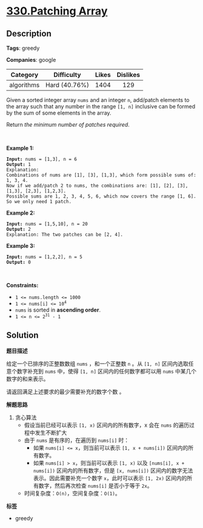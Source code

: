 # [330.Patching Array](https://leetcode.com/problems/patching-array/description/)

## Description

**Tags**: greedy

**Companies**: google

|  Category  |  Difficulty   | Likes | Dislikes |
| :--------: | :-----------: | :---: | :------: |
| algorithms | Hard (40.76%) | 1404  |   129    |

<p>Given a sorted integer array <code>nums</code> and an integer <code>n</code>, add/patch elements to the array such that any number in the range <code>[1, n]</code> inclusive can be formed by the sum of some elements in the array.</p>
<p>Return <em>the minimum number of patches required</em>.</p>
<p>&nbsp;</p>
<p><strong class="example">Example 1:</strong></p>
<pre><code><strong>Input:</strong> nums = [1,3], n = 6
<strong>Output:</strong> 1
Explanation:
Combinations of nums are [1], [3], [1,3], which form possible sums of: 1, 3, 4.
Now if we add/patch 2 to nums, the combinations are: [1], [2], [3], [1,3], [2,3], [1,2,3].
Possible sums are 1, 2, 3, 4, 5, 6, which now covers the range [1, 6].
So we only need 1 patch.</code></pre>
<p><strong class="example">Example 2:</strong></p>
<pre><code><strong>Input:</strong> nums = [1,5,10], n = 20
<strong>Output:</strong> 2
Explanation: The two patches can be [2, 4].</code></pre>
<p><strong class="example">Example 3:</strong></p>
<pre><code><strong>Input:</strong> nums = [1,2,2], n = 5
<strong>Output:</strong> 0</code></pre>
<p>&nbsp;</p>
<p><strong>Constraints:</strong></p>
<ul>
  <li><code>1 &lt;= nums.length &lt;= 1000</code></li>
  <li><code>1 &lt;= nums[i] &lt;= 10<sup>4</sup></code></li>
  <li><code>nums</code> is sorted in <strong>ascending order</strong>.</li>
  <li><code>1 &lt;= n &lt;= 2<sup>31</sup> - 1</code></li>
</ul>

## Solution

**题目描述**

给定一个已排序的正整数数组 `nums` ，和一个正整数 `n` 。从 `[1, n]` 区间内选取任意个数字补充到 `nums` 中，使得 `[1, n]` 区间内的任何数字都可以用 `nums` 中某几个数字的和来表示。

请返回满足上述要求的最少需要补充的数字个数 。

**解题思路**

1. 贪心算法
   - 假设当前已经可以表示 `[1, x)` 区间内的所有数字，x 会在 `nums` 的遍历过程中发生不断扩大
   - 由于 `nums` 是有序的，在遍历到 `nums[i]` 时：
     - 如果 `nums[i] <= x`，则当前可以表示 `[1, x + nums[i])` 区间内的所有数字。
     - 如果 `nums[i] > x`，则当前可以表示 `[1, x)` 以及 `[nums[i], x + nums[i])` 区间内的所有数字，但是 `[x, nums[i])` 区间内的数字无法表示。因此需要补充一个数字 `x`，此时可以表示 `[1, 2x)` 区间内的所有数字，然后再次检查 `nums[i]` 是否小于等于 `2x`。
   - 时间复杂度：`O(n)`，空间复杂度：`O(1)`。

**标签**

- greedy
